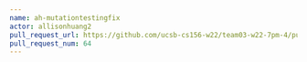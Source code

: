 ```yaml
---
name: ah-mutationtestingfix
actor: allisonhuang2
pull_request_url: https://github.com/ucsb-cs156-w22/team03-w22-7pm-4/pull/64
pull_request_num: 64
---
```

